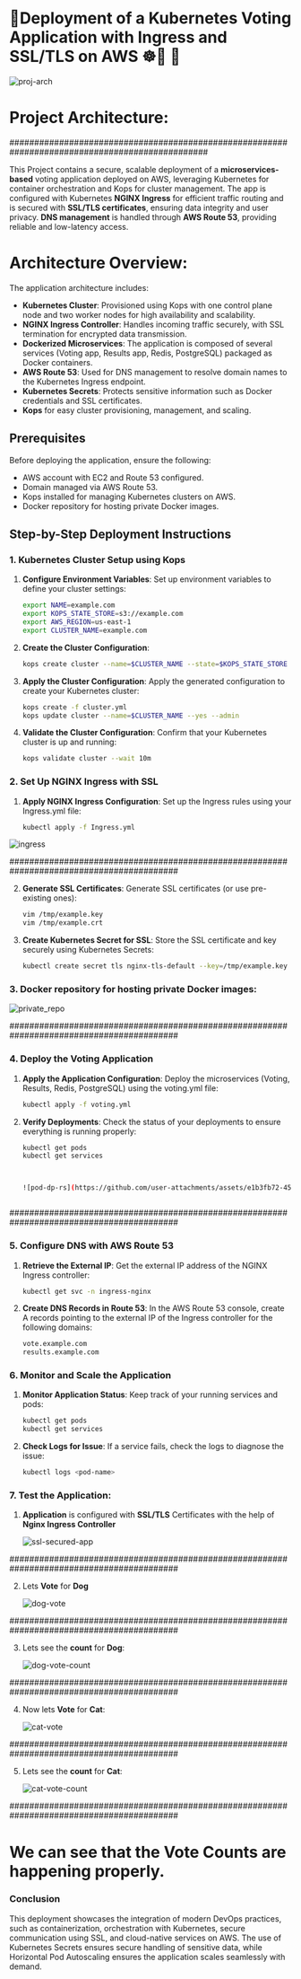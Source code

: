 # 🚀Deployment of a Kubernetes Voting Application with Ingress and SSL/TLS on AWS ☸🚢 🚀


![proj-arch](https://github.com/user-attachments/assets/e5fb2ab2-b443-4bbe-9036-89d9f711e79e)


# Project Architecture:

################################################################################################


This Project contains a secure, scalable deployment of a **microservices-based** voting application deployed on AWS, leveraging Kubernetes for container orchestration and Kops for cluster management. The app is configured with Kubernetes **NGINX Ingress** for efficient traffic routing and is secured with **SSL/TLS certificates**, ensuring data integrity and user privacy. **DNS management** is handled through **AWS Route 53**, providing reliable and low-latency access.

# Architecture Overview:
The application architecture includes:

- **Kubernetes Cluster**: Provisioned using Kops with one control plane node and two worker nodes for high availability and scalability.
- **NGINX Ingress Controller**: Handles incoming traffic securely, with SSL termination for encrypted data transmission.
- **Dockerized Microservices**: The application is composed of several services (Voting app, Results app, Redis, PostgreSQL) packaged as Docker containers.
- **AWS Route 53**: Used for DNS management to resolve domain names to the Kubernetes Ingress endpoint.
- **Kubernetes Secrets**: Protects sensitive information such as Docker credentials and SSL certificates.
- **Kops** for easy cluster provisioning, management, and scaling.

## Prerequisites

Before deploying the application, ensure the following:
- AWS account with EC2 and Route 53 configured.
- Domain managed via AWS Route 53.
- Kops installed for managing Kubernetes clusters on AWS.
- Docker repository for hosting private Docker images.

## Step-by-Step Deployment Instructions

### 1. Kubernetes Cluster Setup using Kops

1. **Configure Environment Variables**:
   Set up environment variables to define your cluster settings:

   ```bash
   export NAME=example.com
   export KOPS_STATE_STORE=s3://example.com
   export AWS_REGION=us-east-1
   export CLUSTER_NAME=example.com
2. **Create the Cluster Configuration**:
   ```bash
   kops create cluster --name=$CLUSTER_NAME --state=$KOPS_STATE_STORE --zones=us-east-1a,us-east-1b --node-count=2 --control-plane-count=1 --node-size=t3.medium --control-plane-size=t3.medium --dns-zone=$CLUSTER_NAME --dry-run --output yaml > cluster.yml
3. **Apply the Cluster Configuration**:
   Apply the generated configuration to create your Kubernetes cluster:
   ```bash
   kops create -f cluster.yml
   kops update cluster --name=$CLUSTER_NAME --yes --admin
4. **Validate the Cluster Configuration**:
   Confirm that your Kubernetes cluster is up and running:
   ```bash
   kops validate cluster --wait 10m

### 2. Set Up NGINX Ingress with SSL
1. **Apply NGINX Ingress Configuration**:
   Set up the Ingress rules using your Ingress.yml file:
   ```bash
   kubectl apply -f Ingress.yml

![ingress](https://github.com/user-attachments/assets/8ac7d83a-6bf0-46ca-b613-82170353b0b3)


##########################################################################################

2. **Generate SSL Certificates**:
    Generate SSL certificates (or use pre-existing ones):
    ```bash
    vim /tmp/example.key
    vim /tmp/example.crt

3. **Create Kubernetes Secret for SSL**:
   Store the SSL certificate and key securely using Kubernetes Secrets:
   ```bash
   kubectl create secret tls nginx-tls-default --key=/tmp/example.key --cert=/tmp/example.crt

### 3. Docker repository for hosting private Docker images:


![private_repo](https://github.com/user-attachments/assets/020f3157-e1fa-4de3-a23c-b2dd52bae9b9)


##########################################################################################

### 4. Deploy the Voting Application

1. **Apply the Application Configuration**:
   Deploy the microservices (Voting, Results, Redis, PostgreSQL) using the voting.yml file:
   ```bash
   kubectl apply -f voting.yml

2. **Verify Deployments**:
   Check the status of your deployments to ensure everything is running properly:
   ```bash
   kubectl get pods
   kubectl get services

   

   ![pod-dp-rs](https://github.com/user-attachments/assets/e1b3fb72-45b7-479b-aad9-c22965cd77e7)



##########################################################################################


### 5. Configure DNS with AWS Route 53

1. **Retrieve the External IP**:
   Get the external IP address of the NGINX Ingress controller:
   ```bash
   kubectl get svc -n ingress-nginx

2. **Create DNS Records in Route 53**:
   In the AWS Route 53 console, create A records pointing to the external IP of the Ingress controller for the following domains:
   ```bash
   vote.example.com
   results.example.com

### 6. Monitor and Scale the Application
1. **Monitor Application Status**:
   Keep track of your running services and pods:
   ```bash
   kubectl get pods
   kubectl get services

2. **Check Logs for Issue**:
   If a service fails, check the logs to diagnose the issue:
   ```bash
   kubectl logs <pod-name>

### 7. Test the Application:
1. **Application** is configured with **SSL/TLS** Certificates with the help of **Nginx Ingress Controller**



   ![ssl-secured-app](https://github.com/user-attachments/assets/6b2104b0-5265-4bee-9697-d9bc1b4900c6)

##########################################################################################


2. Lets **Vote** for **Dog**



   ![dog-vote](https://github.com/user-attachments/assets/8e21bf27-5e2e-4ac9-b13c-745b1a5d747d)

##########################################################################################


3. Lets see the **count** for **Dog**:



   ![dog-vote-count](https://github.com/user-attachments/assets/eef1dcb7-4d2d-4a5f-b034-e67d1935e0a1)


##########################################################################################

4. Now lets **Vote** for **Cat**:



   ![cat-vote](https://github.com/user-attachments/assets/1c8915f8-710a-4e59-b707-6f041f51705d)

##########################################################################################


5. Lets see the **count** for **Cat**:



   ![cat-vote-count](https://github.com/user-attachments/assets/be96f969-6418-4997-99ec-4b54fd2da38f)


##########################################################################################



# We can see that the Vote Counts are happening properly.


### Conclusion
   This deployment showcases the integration of modern DevOps practices, such as containerization, orchestration with Kubernetes, secure communication using SSL, and cloud-native services on AWS. The use of Kubernetes Secrets ensures secure handling of sensitive data, while Horizontal Pod Autoscaling ensures the application scales seamlessly with demand.








